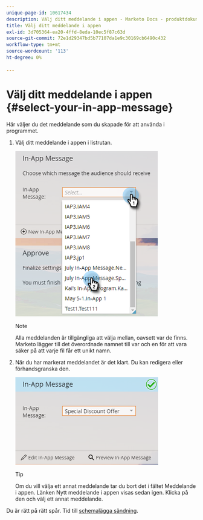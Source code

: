 ```yaml
---
unique-page-id: 10617434
description: Välj ditt meddelande i appen - Marketo Docs - produktdokumentation
title: Välj ditt meddelande i appen
exl-id: 3d705364-ea20-4ffd-8eda-10ec5f87c63d
source-git-commit: 72e1d29347bd5b77107da1e9c30169cb6490c432
workflow-type: tm+mt
source-wordcount: '113'
ht-degree: 0%

---
```


# Välj ditt meddelande i appen {#select-your-in-app-message}

Här väljer du det meddelande som du skapade för att använda i programmet.

1. Välj ditt meddelande i appen i listrutan.

   ![](assets/image2016-5-9-15-3a43-3a3.png)

   >[!NOTE]
   >
   >Alla meddelanden är tillgängliga att välja mellan, oavsett var de finns. Marketo lägger till det överordnade namnet till var och en för att vara säker på att varje fil får ett unikt namn.

1. När du har markerat meddelandet är det klart. Du kan redigera eller förhandsgranska den.

   ![](assets/image2016-5-9-15-3a41-3a48.png)

   >[!TIP]
   >
   >Om du vill välja ett annat meddelande tar du bort det i fältet Meddelande i appen. Länken Nytt meddelande i appen visas sedan igen. Klicka på den och välj ett annat meddelande.

Du är rätt på rätt spår. Tid till [schemalägga sändning](/help/marketo/product-docs/mobile-marketing/in-app-messages/sending-your-in-app-message/schedule-your-in-app-message.md).
